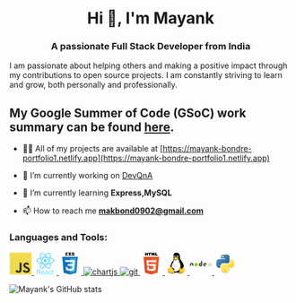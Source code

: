 <h1 align="center">Hi 👋, I'm Mayank</h1>
<h3 align="center">A passionate Full Stack Developer from India</h3>

<p>I am passionate about helping others and making a positive impact through my contributions to open source projects. I am constantly striving to learn and grow, both personally and professionally.</p>

## My Google Summer of Code (GSoC) work summary can be found [here](https://gist.github.com/mak2002/d9d537e9a61390427ca37976895ce215).

- 👨‍💻 All of my projects are available at [https://mayank-bondre-portfolio1.netlify.app](https://mayank-bondre-portfolio1.netlify.app)

- 🔭 I’m currently working on [DevQnA](https://github.com/mak2002/StackOverflow-Clone)

- 🌱 I’m currently learning **Express,MySQL**

- 📫 How to reach me **makbond0902@gmail.com**


<h3 align="left">Languages and Tools:</h3>
<p align="left"><a href="https://developer.mozilla.org/en-US/docs/Web/JavaScript" target="_blank"> <img src="https://raw.githubusercontent.com/devicons/devicon/master/icons/javascript/javascript-original.svg" alt="javascript" width="40" height="40"/> </a><a href="https://reactjs.org/" target="_blank"> <img src="https://raw.githubusercontent.com/devicons/devicon/master/icons/react/react-original-wordmark.svg" alt="react" width="40" height="40"/> </a> <a href="https://www.w3schools.com/css/" target="_blank"> <img src="https://raw.githubusercontent.com/devicons/devicon/master/icons/css3/css3-original-wordmark.svg" alt="css3" width="40" height="40"/> </a> <a href="https://www.chartjs.org" target="_blank"> <img src="https://www.chartjs.org/media/logo-title.svg" alt="chartjs" width="40" height="40"/> </a> <a href="https://git-scm.com/" target="_blank"> <img src="https://www.vectorlogo.zone/logos/git-scm/git-scm-icon.svg" alt="git" width="40" height="40"/> </a> <a href="https://www.w3.org/html/" target="_blank"> <img src="https://raw.githubusercontent.com/devicons/devicon/master/icons/html5/html5-original-wordmark.svg" alt="html5" width="40" height="40"/> </a>  <a href="https://www.linux.org/" target="_blank"> <img src="https://raw.githubusercontent.com/devicons/devicon/master/icons/linux/linux-original.svg" alt="linux" width="40" height="40"/> </a> <a href="https://nodejs.org" target="_blank"> <img src="https://raw.githubusercontent.com/devicons/devicon/master/icons/nodejs/nodejs-original-wordmark.svg" alt="nodejs" width="40" height="40"/> </a> <a href="https://www.python.org" target="_blank"> <img src="https://raw.githubusercontent.com/devicons/devicon/master/icons/python/python-original.svg" alt="python" width="40" height="40"/> </a>  </p>


![Mayank's GitHub stats](https://github-readme-stats.vercel.app/api?username=mak2002&count_private=true&show_icons=true)
